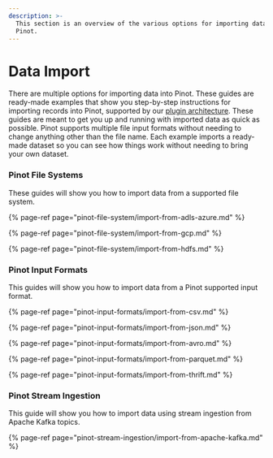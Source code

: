 ```yaml
---
description: >-
  This section is an overview of the various options for importing data into
  Pinot.
---
```


# Data Import

There are multiple options for importing data into Pinot. These guides are ready-made examples that show you step-by-step instructions for importing records into Pinot, supported by our [plugin architecture](../../plugins/plugin-architecture.md). These guides are meant to get you up and running with imported data as quick as possible. Pinot supports multiple file input formats without needing to change anything other than the file name. Each example imports a ready-made dataset so you can see how things work without needing to bring your own dataset.

### Pinot File Systems

These guides will show you how to import data from a supported file system.

{% page-ref page="pinot-file-system/import-from-adls-azure.md" %}

{% page-ref page="pinot-file-system/import-from-gcp.md" %}

{% page-ref page="pinot-file-system/import-from-hdfs.md" %}

### Pinot Input Formats

This guides will show you how to import data from a Pinot supported input format.

{% page-ref page="pinot-input-formats/import-from-csv.md" %}

{% page-ref page="pinot-input-formats/import-from-json.md" %}

{% page-ref page="pinot-input-formats/import-from-avro.md" %}

{% page-ref page="pinot-input-formats/import-from-parquet.md" %}

{% page-ref page="pinot-input-formats/import-from-thrift.md" %}

### Pinot Stream Ingestion

This guide will show you how to import data using stream ingestion from Apache Kafka topics.

{% page-ref page="pinot-stream-ingestion/import-from-apache-kafka.md" %}



